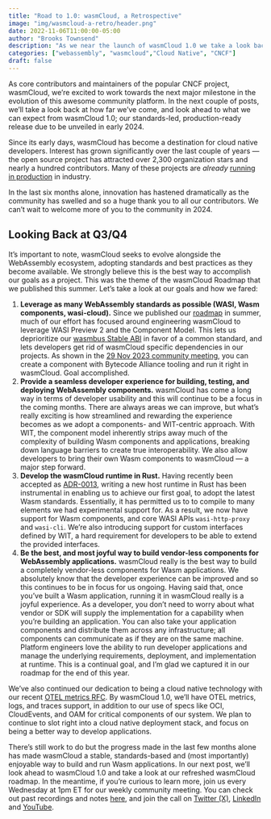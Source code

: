 ```yaml
---
title: "Road to 1.0: wasmCloud, a Retrospective"
image: "img/wasmcloud-a-retro/header.png"
date: 2022-11-06T11:00:00-05:00
author: "Brooks Townsend"
description: "As we near the launch of wasmCloud 1.0 we take a look back at the progress wasmCloud has made"
categories: ["webassembly", "wasmcloud","Cloud Native", "CNCF"]
draft: false
---
```


As core contributors and maintainers of the popular CNCF project, wasmCloud, we’re excited to work towards the next major milestone in the evolution of this awesome community platform. In the next couple of posts, we’ll take a look back at how far we’ve come, and look ahead to what we can expect from wasmCloud 1.0; our standards-led, production-ready release due to be unveiled in early 2024.

Since its early days, wasmCloud has become a destination for cloud native developers. Interest has grown significantly over the last couple of years — the open source project has attracted over 2,300 organization stars and nearly a hundred contributors. Many of these projects are *already* [running in production](https://www.cncf.io/blog/2022/11/17/better-together-a-kubernetes-and-wasm-case-study/) in industry.

In the last six months alone, innovation has hastened dramatically as the community has swelled and so a huge thank you to all our contributors. We can’t wait to welcome more of you to the community in 2024.

## Looking Back at Q3/Q4

It’s important to note, wasmCloud seeks to evolve alongside the WebAssembly ecosystem, adopting standards and best practices as they become available. We strongly believe this is the best way to accomplish our goals as a project. This was the theme of the wasmCloud Roadmap that we published this summer. Let’s take a look at our goals and how we fared:

1. **Leverage as many WebAssembly standards as possible (WASI, Wasm components, wasi-cloud).** Since we published our [roadmap](https://wasmcloud.com/docs/roadmap) in summer, much of our effort has focused around engineering wasmCloud to leverage WASI Preview 2 and the Component Model. This lets us deprioritize our [wasmbus Stable ABI](https://wasmcloud.com/docs/hosts/abis/wasmbus/ffi) in favor of a common standard, and lets developers get rid of wasmCloud specific dependencies in our projects. As shown in the [29 Nov 2023 community meeting](https://www.youtube.com/watch?v=GFc0gzvn8Oo), you can create a component with Bytecode Alliance tooling and run it right in wasmCloud. Goal accomplished.
2. **Provide a seamless developer experience for building, testing, and deploying WebAssembly components.** wasmCloud has come a long way in terms of developer usability and this will continue to be a focus in the coming months. There are always areas we can improve, but what’s really exciting is how streamlined and rewarding the experience becomes as we adopt a components- and WIT-centric approach. With WIT, the component model inherently strips away much of the complexity of building Wasm components and applications, breaking down language barriers to create true interoperability. We also allow developers to bring their own Wasm components to wasmCloud — a major step forward.
3. **Develop the wasmCloud runtime in Rust.** Having recently been accepted as [ADR-0013](https://github.com/wasmCloud/wasmCloud/blob/main/adr/0013-transition-feature-focus-to-rust.md), writing a new host runtime in Rust has been instrumental in enabling us to achieve our first goal, to adopt the latest Wasm standards. Essentially, it has permitted us to to compile to many elements we had experimental support for. As a result, we now have support for Wasm components, and core WASI APIs `wasi-http-proxy` and `wasi-cli`. We’re also introducing support for custom interfaces defined by WIT, a hard requirement for developers to be able to extend the provided interfaces.
4. **Be the best, and most joyful way to build vendor-less components for WebAssembly applications.** wasmCloud really is the best way to build a completely vendor-less components for Wasm applications. We absolutely know that the developer experience can be improved and so this continues to be in focus for us ongoing. Having said that, once you’ve built a Wasm application, running it in wasmCloud really is a joyful experience. As a developer, you don’t need to worry about what vendor or SDK will supply the implementation for a capability when you’re building an application. You can also take your application components and distribute them across any infrastructure; all components can communicate as if they are on the same machine. Platform engineers love the ability to run developer applications and manage the underlying requirements, deployment, and implementation at runtime. This is a continual goal, and I’m glad we captured it in our roadmap for the end of this year.

We’ve also continued our dedication to being a cloud native technology with our recent [OTEL metrics RFC](https://github.com/wasmCloud/wasmCloud/issues/664). By wasmCloud 1.0, we’ll have OTEL metrics, logs, and traces support, in addition to our use of specs like OCI, CloudEvents, and OAM for critical components of our system. We plan to continue to slot right into a cloud native deployment stack, and focus on being a better way to develop applications.

There’s still work to do but the progress made in the last few months alone has made wasmCloud a stable, standards-based and (most importantly) enjoyable way to build and run Wasm applications. In our next post, we’ll look ahead to wasmCloud 1.0 and take a look at our refreshed wasmCloud roadmap. In the meantime, if you’re curious to learn more, join us every Wednesday at 1pm ET for our weekly community meeting. You can check out past recordings and notes [here](https://wasmcloud.com/community), and join the call on [Twitter (X)](https://twitter.com/wasmcloud), [LinkedIn](https://www.linkedin.com/company/cosmonic-corp) and [YouTube](https://www.youtube.com/c/wasmCloud).